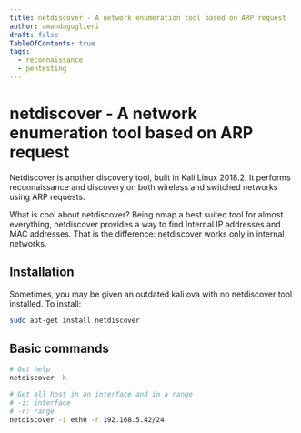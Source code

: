 ```yaml
---
title: netdiscover - A network enumeration tool based on ARP request  
author: amandaguglieri
draft: false
TableOfContents: true
tags:
  - reconnaissance
  - pentesting
---
```


# netdiscover - A network enumeration tool based on ARP request

Netdiscover is another discovery tool, built in Kali Linux 2018.2. It performs reconnaissance and discovery on both wireless and switched networks using ARP requests.

What is cool about netdiscover? Being nmap a best suited tool for almost everything, netdiscover provides a way to find Internal IP addresses and MAC addresses. That is the difference: netdiscover works only in internal networks. 

## Installation

Sometimes, you may be given an outdated kali ova with no netdiscover tool installed. To install:

```bash
sudo apt-get install netdiscover
```

## Basic commands

```bash
# Get help
netdiscover -h

# Get all host in an interface and in a range
# -i: interface
# -r: range
netdiscover -i eth0 -r 192.168.5.42/24 
```


